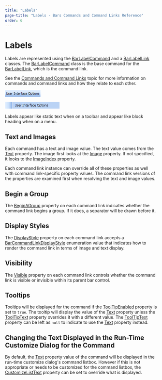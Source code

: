 ```yaml
---
title: "Labels"
page-title: "Labels - Bars Commands and Command Links Reference"
order: 6
---
```

# Labels

Labels are represented using the [BarLabelCommand](xref:ActiproSoftware.UI.WinForms.Controls.Bars.BarLabelCommand) and a [BarLabelLink](xref:ActiproSoftware.UI.WinForms.Controls.Bars.BarLabelLink) classes.  The [BarLabelCommand](xref:ActiproSoftware.UI.WinForms.Controls.Bars.BarLabelCommand) class is the base command for the [BarLabelLink](xref:ActiproSoftware.UI.WinForms.Controls.Bars.BarLabelLink), which is the command link.

See the [Commands and Command Links](index.md) topic for more information on commands and command links and how they relate to each other.

![Screenshot](../images/bar-label-on-toolbar.gif)

![Screenshot](../images/bar-label-on-menu.gif)

Labels appear like static text when on a toolbar and appear like block heading when on a menu.

## Text and Images

Each command has a text and image value.  The text value comes from the [Text](xref:ActiproSoftware.UI.WinForms.Controls.Bars.BarCommand.Text) property.  The image first looks at the [Image](xref:ActiproSoftware.UI.WinForms.Controls.Bars.BarCommand.Image) property.  If not specified, it looks to the [ImageIndex](xref:ActiproSoftware.UI.WinForms.Controls.Bars.BarCommand.ImageIndex) property.

Each command link instance can override all of these properties as well with command link-specific property values.  The command link versions of the properties are examined first when resolving the text and image values.

## Begin a Group

The [BeginAGroup](xref:ActiproSoftware.UI.WinForms.Controls.Bars.BarCommandLink.BeginAGroup) property on each command link indicates whether the command link begins a group.  If it does, a separator will be drawn before it.

## Display Styles

The [DisplayStyle](xref:ActiproSoftware.UI.WinForms.Controls.Bars.BarCommandLink.DisplayStyle) property on each command link accepts a [BarCommandLinkDisplayStyle](xref:ActiproSoftware.UI.WinForms.Controls.Bars.BarCommandLinkDisplayStyle) enumeration value that indicates how to render the command link in terms of image and text display.

## Visibility

The [Visible](xref:ActiproSoftware.UI.WinForms.Controls.Bars.BarCommandLink.Visible) property on each command link controls whether the command link is visible or invisible within its parent bar control.

## Tooltips

Tooltips will be displayed for the command if the [ToolTipEnabled](xref:ActiproSoftware.UI.WinForms.Controls.Bars.BarCommand.ToolTipEnabled) property is set to `true`.  The tooltip will display the value of the [Text](xref:ActiproSoftware.UI.WinForms.Controls.Bars.BarCommand.Text) property unless the [ToolTipText](xref:ActiproSoftware.UI.WinForms.Controls.Bars.BarCommand.ToolTipText) property overrides it with a different value.  The [ToolTipText](xref:ActiproSoftware.UI.WinForms.Controls.Bars.BarCommand.ToolTipText) property can be left as `null` to indicate to use the [Text](xref:ActiproSoftware.UI.WinForms.Controls.Bars.BarCommand.Text) property instead.

## Changing the Text Displayed in the Run-Time Customize Dialog for the Command

By default, the [Text](xref:ActiproSoftware.UI.WinForms.Controls.Bars.BarCommand.Text) property value of the command will be displayed in the run-time customize dialog's command listbox.  However if this is not appropriate or needs to be customized for the command listbox, the [CustomizeListText](xref:ActiproSoftware.UI.WinForms.Controls.Bars.BarCommand.CustomizeListText) property can be set to override what is displayed.
